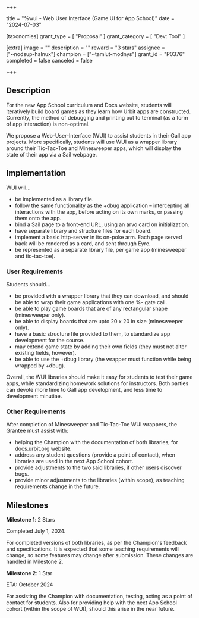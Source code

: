 +++

title = "%wui - Web User Interface (Game UI for App School)"
date = "2024-07-03"

[taxonomies]
grant_type = [ "Proposal" ]
grant_category = [ "Dev: Tool" ]

[extra]
image = ""
description = ""
reward = "3 stars"
assignee = ["~nodsup-halnux"]
champion = ["~tamlut-modnys"]
grant_id = "P0376"
completed = false
canceled = false

+++

## Description

For the new App School curriculum and Docs website, students will iteratively build board games as they learn how Urbit apps are constructed. Currently, the method of debugging and printing out to terminal (as a form of app interaction) is non-optimal.

We propose a Web-User-Interface (WUI) to assist students in their Gall app projects. More specifically, students will use WUI as a wrapper library around their Tic-Tac-Toe and Minesweeper apps, which will display the state of their app via a Sail webpage.

## Implementation

WUI will...

* be implemented as a library file.
* follow the same functionality as the +dbug application – intercepting all interactions with the app, before acting on its own marks, or passing them onto the app.
* bind a Sail page to a front-end URL, using an arvo card on initialization.
* have separate library and structure files for each board.
* implement a basic http-server in its on-poke arm. Each page served back will be rendered as a card, and sent through Eyre.
* be represented as a separate library file, per game app (minesweeper and tic-tac-toe).


### User Requirements

Students should...

* be provided with a wrapper library that they can download, and should be able to wrap their game applications with one %- gate call.
*  be able to play game boards that are of any rectangular shape (minesweeper only).
*  be able to display boards that are upto 20 x 20 in size (minesweeper only).
*  have a basic structure file provided to them, to standardize app development for the course.
*  may extend game state by adding their own fields (they must not alter existing fields, however).
* be able to use the +dbug library (the wrapper must function while being wrapped by +dbug).

Overall, the WUI libraries should make it easy for students to test their game apps, while standardizing homework solutions for instructors. Both parties can devote more time to Gall app development, and less time to development minutiae.

### Other Requirements

After completion of Minesweeper and Tic-Tac-Toe WUI wrappers, the Grantee must assist with:

*  helping the Champion with the documentation of both libraries, for docs.urbit.org website.
*  address any student questions (provide a point of contact), when libraries are used in the next App School cohort.
*  provide adjustments to the two said libraries, if other users discover bugs.
*  provide minor adjustments to the libraries (within scope), as teaching requirements change in the future.

## Milestones

**Milestone 1**: 2 Stars

Completed July 1, 2024.

For completed versions of both libraries, as per the Champion's feedback and specifications. It is expected that some teaching requirements will change, so some features may change after submission. These changes are handled in Milestone 2.

**Milestone 2**: 1 Star 

ETA: October 2024

For assisting the Champion with documentation, testing, acting as a point of contact for students. Also for providing help with the next App School cohort (within the scope of WUI), should this arise in the near future.